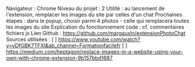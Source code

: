 Navigateur : Chrome
Niveau du projet : 2
Utilité : au lancement de l'extension, remplacer les images du site par celles d'un chat
Prochaines étapes : dans le popup, choisir parmi 4 photos - celle qui remplacera toutes les images du site
Explication du fonctionnement code : cf. commentaires fichiers js
Lien Github : https://github.com/margauxln/extensionPhotoChat
Sources utilisées :
[ ] https://www.youtube.com/watch?v=yDfGBK7TFXI&ab_channel=Formationfacilefr
[ ] https://medium.com/heptagon/replace-images-in-a-website-using-your-own-with-chrome-extension-9b157bbd1687
